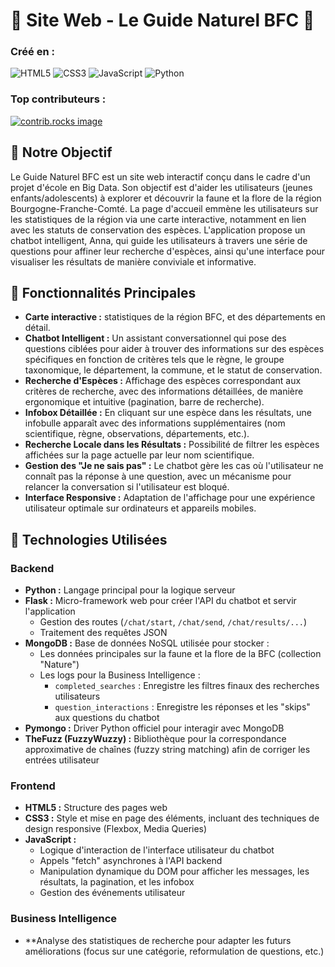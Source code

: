 # 🌳 Site Web - Le Guide Naturel BFC 🌳


### Créé en :
![HTML5](https://img.shields.io/badge/html5-%23E34F26.svg?style=for-the-badge&logo=html5&logoColor=white)
![CSS3](https://img.shields.io/badge/css3-%231572B6.svg?style=for-the-badge&logo=css3&logoColor=white)
![JavaScript](https://img.shields.io/badge/javascript-%23323330.svg?style=for-the-badge&logo=javascript&logoColor=%23F7DF1E)
![Python](https://img.shields.io/badge/python-3670A0?style=for-the-badge&logo=python&logoColor=ffdd54)

### Top contributeurs :
<a href="https://github.com/maevarmmj/guide_naturel_bfc/graphs/contributors
"><img src="https://contrib.rocks/image?repo=maevarmmj/guide_naturel_bfc" alt="contrib.rocks image" />
</a>



## 🌿 Notre Objectif

Le Guide Naturel BFC est un site web interactif conçu dans le cadre d'un projet d'école en Big Data. Son objectif est d'aider les utilisateurs (jeunes enfants/adolescents) à explorer et découvrir la faune et la flore de la région Bourgogne-Franche-Comté. La page d'accueil emmène les utilisateurs sur les statistiques de la région via une carte interactive, notamment en lien avec les statuts de conservation des espèces. L'application propose un chatbot intelligent, Anna, qui guide les utilisateurs à travers une série de questions pour affiner leur recherche d'espèces, ainsi qu'une interface pour visualiser les résultats de manière conviviale et informative. 


## 🌿 Fonctionnalités Principales

*   **Carte interactive :** statistiques de la région BFC, et des départements en détail.
*   **Chatbot Intelligent :** Un assistant conversationnel qui pose des questions ciblées pour aider à trouver des informations sur des espèces spécifiques en fonction de critères tels que le règne, le groupe taxonomique, le département, la commune, et le statut de conservation.
*   **Recherche d'Espèces :** Affichage des espèces correspondant aux critères de recherche, avec des informations détaillées, de manière ergonomique et intuitive (pagination, barre de recherche).
*   **Infobox Détaillée :** En cliquant sur une espèce dans les résultats, une infobulle apparaît avec des informations supplémentaires (nom scientifique, règne, observations, départements, etc.).
*   **Recherche Locale dans les Résultats :** Possibilité de filtrer les espèces affichées sur la page actuelle par leur nom scientifique.
*   **Gestion des "Je ne sais pas" :** Le chatbot gère les cas où l'utilisateur ne connaît pas la réponse à une question, avec un mécanisme pour relancer la conversation si l'utilisateur est bloqué.
*   **Interface Responsive :** Adaptation de l'affichage pour une expérience utilisateur optimale sur ordinateurs et appareils mobiles.

## 🌿 Technologies Utilisées

### Backend
*   **Python :** Langage principal pour la logique serveur
*   **Flask :** Micro-framework web pour créer l'API du chatbot et servir l'application
    *   Gestion des routes (`/chat/start`, `/chat/send`, `/chat/results/...`)
    *   Traitement des requêtes JSON
*   **MongoDB :** Base de données NoSQL utilisée pour stocker :
    *   Les données principales sur la faune et la flore de la BFC (collection "Nature")
    *   Les logs pour la Business Intelligence :
        *   `completed_searches` : Enregistre les filtres finaux des recherches utilisateurs
        *   `question_interactions` : Enregistre les réponses et les "skips" aux questions du chatbot
*   **Pymongo :** Driver Python officiel pour interagir avec MongoDB
*   **TheFuzz (FuzzyWuzzy) :** Bibliothèque pour la correspondance approximative de chaînes (fuzzy string matching) afin de corriger les entrées utilisateur

### Frontend
*   **HTML5 :** Structure des pages web
*   **CSS3 :** Style et mise en page des éléments, incluant des techniques de design responsive (Flexbox, Media Queries)
*   **JavaScript :**
    *   Logique d'interaction de l'interface utilisateur du chatbot
    *   Appels "fetch" asynchrones à l'API backend
    *   Manipulation dynamique du DOM pour afficher les messages, les résultats, la pagination, et les infobox
    *   Gestion des événements utilisateur

### Business Intelligence 
*   **Analyse des statistiques de recherche pour adapter les futurs améliorations (focus sur une catégorie, reformulation de questions, etc.)
